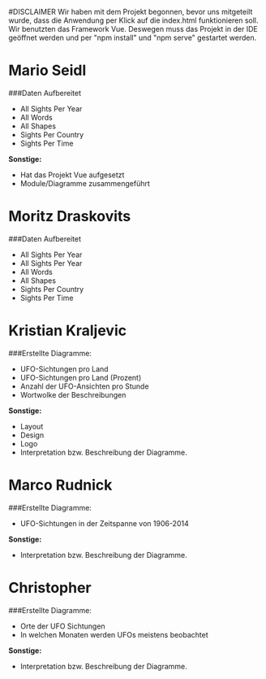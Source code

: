 #DISCLAIMER
Wir haben mit dem Projekt begonnen, bevor uns mitgeteilt wurde, dass die Anwendung per Klick auf die index.html funktionieren soll.
Wir benutzten das Framework Vue. Deswegen muss das Projekt in der IDE geöffnet werden und per "npm install" und "npm serve" gestartet werden.

# Mario Seidl
###Daten Aufbereitet
* All Sights Per Year
* All Words
* All Shapes
* Sights Per Country
* Sights Per Time

**Sonstige:**
* Hat das Projekt Vue aufgesetzt
* Module/Diagramme zusammengeführt

# Moritz Draskovits
###Daten Aufbereitet
* All Sights Per Year
* All Sights Per Year
* All Words
* All Shapes
* Sights Per Country
* Sights Per Time

# Kristian Kraljevic
###Erstellte Diagramme:
* UFO-Sichtungen pro Land
* UFO-Sichtungen pro Land (Prozent)
* Anzahl der UFO-Ansichten pro Stunde
* Wortwolke der Beschreibungen

**Sonstige:**
* Layout
* Design
* Logo
* Interpretation bzw. Beschreibung der Diagramme.

# Marco Rudnick
###Erstellte Diagramme:
* UFO-Sichtungen in der Zeitspanne von 1906-2014

**Sonstige:**
* Interpretation bzw. Beschreibung der Diagramme.

# Christopher
###Erstellte Diagramme:
* Orte der UFO Sichtungen
* In welchen Monaten werden UFOs meistens beobachtet

**Sonstige:**
* Interpretation bzw. Beschreibung der Diagramme.